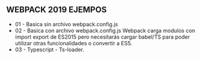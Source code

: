 ## WEBPACK 2019 EJEMPOS

- 01 - Basica sin archivo webpack.config.js
- 02 - Basica con archivo webpack.config.js
    Webpack carga modulos con import export de ES2015 pero necesitarás cargar babel/TS para poder utilizar otras funcionalidades o convertir a ES5.
- 03 - Typescript - Ts-loader.